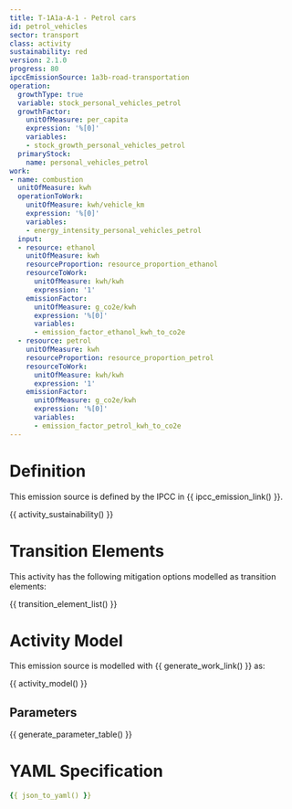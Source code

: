 ```yaml
---
title: T-1A1a-A-1 - Petrol cars
id: petrol_vehicles
sector: transport
class: activity
sustainability: red
version: 2.1.0
progress: 80
ipccEmissionSource: 1a3b-road-transportation
operation:
  growthType: true
  variable: stock_personal_vehicles_petrol
  growthFactor:
    unitOfMeasure: per_capita
    expression: '%[0]'
    variables:
    - stock_growth_personal_vehicles_petrol
  primaryStock:
    name: personal_vehicles_petrol
work:
- name: combustion
  unitOfMeasure: kwh
  operationToWork:
    unitOfMeasure: kwh/vehicle_km
    expression: '%[0]'
    variables:
    - energy_intensity_personal_vehicles_petrol
  input:
  - resource: ethanol
    unitOfMeasure: kwh
    resourceProportion: resource_proportion_ethanol
    resourceToWork:
      unitOfMeasure: kwh/kwh
      expression: '1'
    emissionFactor:
      unitOfMeasure: g_co2e/kwh
      expression: '%[0]'
      variables:
      - emission_factor_ethanol_kwh_to_co2e
  - resource: petrol
    unitOfMeasure: kwh
    resourceProportion: resource_proportion_petrol
    resourceToWork:
      unitOfMeasure: kwh/kwh
      expression: '1'
    emissionFactor:
      unitOfMeasure: g_co2e/kwh
      expression: '%[0]'
      variables:
      - emission_factor_petrol_kwh_to_co2e
---
```

# Definition
This emission source is defined by the IPCC in {{ ipcc_emission_link() }}.

{{ activity_sustainability() }}


# Transition Elements
This activity has the following mitigation options modelled as transition elements:

{{ transition_element_list() }}

# Activity Model
This emission source is modelled with {{ generate_work_link() }} as:

{{ activity_model() }}

## Parameters

{{ generate_parameter_table() }}


# YAML Specification

```yaml
{{ json_to_yaml() }}
```
